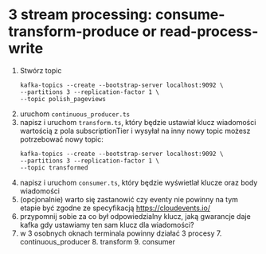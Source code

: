 # 3 stream processing: consume-transform-produce or read-process-write
1. Stwórz topic
   ```shell
   kafka-topics --create --bootstrap-server localhost:9092 \
   --partitions 3 --replication-factor 1 \
   --topic polish_pageviews
    ```
2. uruchom `continuous_producer.ts`
2. napisz i uruchom `transform.ts`, który będzie ustawiał klucz wiadomości wartością z pola subscriptionTier i wysyłał na inny nowy topic
   możesz potrzebować nowy topic:
    ```shell
    kafka-topics --create --bootstrap-server localhost:9092 \
    --partitions 3 --replication-factor 1 \
    --topic transformed
    ```
3. napisz i uruchom `consumer.ts`, który będzie wyświetlał klucze oraz body wiadomości
4. (opcjonalnie) warto się zastanowić czy eventy nie powinny na tym etapie być zgodne ze specyfikacją https://cloudevents.io/
5. przypomnij sobie za co był odpowiedzialny klucz, jaką gwarancje daje kafka gdy ustawiamy ten sam klucz dla wiadomości?
6. w 3 osobnych oknach terminala powinny działać 3 procesy
   7. continuous_producer
   8. transform
   9. consumer
